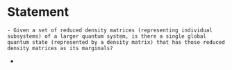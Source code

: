 # Statement
	- Given a set of reduced density matrices (representing individual subsystems) of a larger quantum system, is there a single global quantum state (represented by a density matrix) that has those reduced density matrices as its marginals?
-